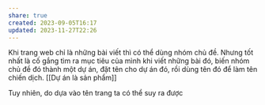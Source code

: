 ```yaml
---
share: true
created: 2023-09-05T16:17
updated: 2023-11-27T22:26
---
```


Khi trang web chỉ là những bài viết thì có thể dùng nhóm chủ đề. Nhưng tốt nhất là cố gắng tìm ra mục tiêu của mình khi viết những bài đó, biến nhóm chủ đề đó thành một dự án, đặt tên cho dự án đó, rồi dùng tên đó để làm tên chiến dịch.
[[Dự án là sản phẩm]]

Tuy nhiên, do dựa vào tên trang ta có thể suy ra được